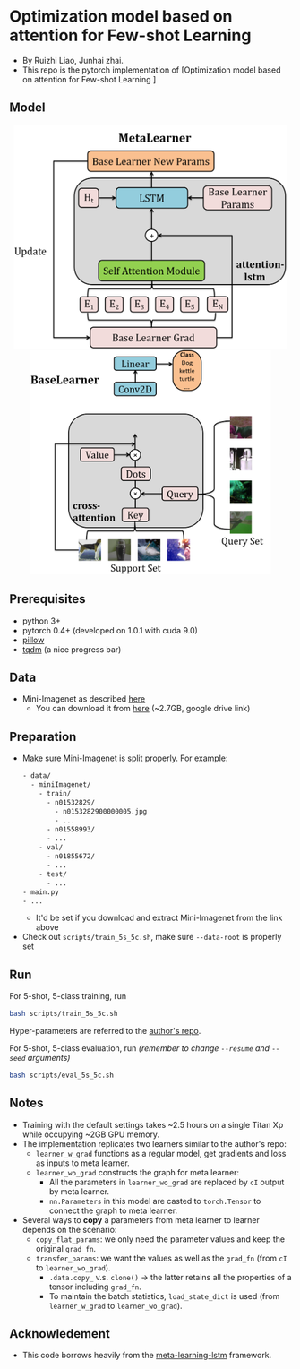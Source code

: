 # Optimization model based on attention for Few-shot Learning 
- By Ruizhi Liao, Junhai zhai.
- This repo is the pytorch implementation of [Optimization model based on attention for Few-shot Learning ]

## Model
<div align="center">
   <img src='imgs/MetaLearner.png' height="400"><img src='imgs/BaseLearner.png' height="400">
</div>

## Prerequisites
- python 3+
- pytorch 0.4+ (developed on 1.0.1 with cuda 9.0)
- [pillow](https://pillow.readthedocs.io/en/stable/installation.html)
- [tqdm](https://tqdm.github.io/) (a nice progress bar)

## Data
- Mini-Imagenet as described [here](https://github.com/twitter/meta-learning-lstm/tree/master/data/miniImagenet)
  - You can download it from [here](https://drive.google.com/file/d/1rV3aj_hgfNTfCakffpPm7Vhpr1in87CR/view?usp=sharing) (~2.7GB, google drive link)

## Preparation
- Make sure Mini-Imagenet is split properly. For example:
  ```
  - data/
    - miniImagenet/
      - train/
        - n01532829/
          - n0153282900000005.jpg
          - ...
        - n01558993/
        - ...
      - val/
        - n01855672/
        - ...
      - test/
        - ...
  - main.py
  - ...
  ```
  - It'd be set if you download and extract Mini-Imagenet from the link above
- Check out `scripts/train_5s_5c.sh`, make sure `--data-root` is properly set

## Run
For 5-shot, 5-class training, run
```bash
bash scripts/train_5s_5c.sh
```
Hyper-parameters are referred to the [author's repo](https://github.com/twitter/meta-learning-lstm).

For 5-shot, 5-class evaluation, run *(remember to change `--resume` and `--seed` arguments)*
```bash
bash scripts/eval_5s_5c.sh
```

## Notes
- Training with the default settings takes ~2.5 hours on a single Titan Xp while occupying ~2GB GPU memory.
- The implementation replicates two learners similar to the author's repo:
  - `learner_w_grad` functions as a regular model, get gradients and loss as inputs to meta learner.
  - `learner_wo_grad` constructs the graph for meta learner:
    - All the parameters in `learner_wo_grad` are replaced by `cI` output by meta learner.
    - `nn.Parameters` in this model are casted to `torch.Tensor` to connect the graph to meta learner.
- Several ways to **copy** a parameters from meta learner to learner depends on the scenario:
  - `copy_flat_params`: we only need the parameter values and keep the original `grad_fn`.
  - `transfer_params`: we want the values as well as the `grad_fn` (from `cI` to `learner_wo_grad`).
    - `.data.copy_` v.s. `clone()` -> the latter retains all the properties of a tensor including `grad_fn`.
    - To maintain the batch statistics, `load_state_dict` is used (from `learner_w_grad` to `learner_wo_grad`).

## Acknowledement
- This code borrows heavily from the [meta-learning-lstm](https://github.com/twitter/meta-learning-lstm) framework.

